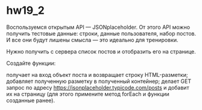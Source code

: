 # hw19_2

Воспользуемся открытым API — JSONplaceholder. От этого API можно получить тестовые данные: строки, данные пользователя, набор постов. И все они будут лишены смысла — это идеально для тренировки.

Нужно получить с сервера список постов и отобразить его на странице.

Создайте функции:

получает на вход объект поста и возвращает строку HTML-разметки;
добавляет полученную разметку в полученный контейнер;
делает GET запрос по адресу https://jsonplaceholder.typicode.com/posts и добавит их на страницу (для этого примените метод forEach и функции созданные ранее).
